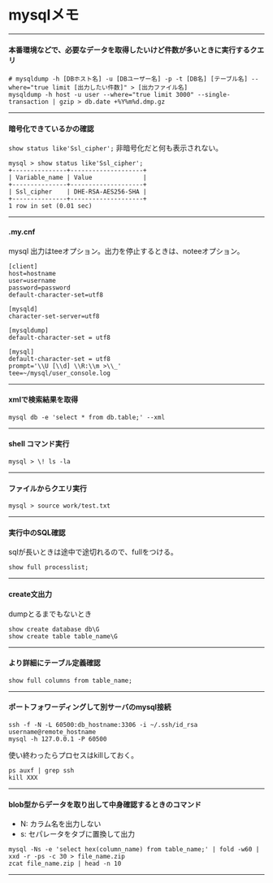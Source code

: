 # mysqlメモ

---
#### 本番環境などで、必要なデータを取得したいけど件数が多いときに実行するクエリ

```
# mysqldump -h [DBホスト名] -u [DBユーザー名] -p -t [DB名] [テーブル名] --where="true limit [出力したい件数]" > [出力ファイル名]
mysqldump -h host -u user --where="true limit 3000" --single-transaction | gzip > db.date +%Y%m%d.dmp.gz
```
---

#### 暗号化できているかの確認
`show status like'Ssl_cipher';`
非暗号化だと何も表示されない。

```
mysql > show status like'Ssl_cipher';
+---------------+--------------------+
| Variable_name | Value              |
+---------------+--------------------+
| Ssl_cipher    | DHE-RSA-AES256-SHA |
+---------------+--------------------+
1 row in set (0.01 sec)
```

---

#### .my.cnf
mysql 出力はteeオプション。出力を停止するときは、noteeオプション。
```
[client]
host=hostname
user=username
password=password
default-character-set=utf8

[mysqld]
character-set-server=utf8

[mysqldump]
default-character-set = utf8

[mysql]
default-character-set = utf8
prompt='\\U [\\d] \\R:\\m >\\_'
tee=~/mysql/user_console.log
```
---
#### xmlで検索結果を取得
```
mysql db -e 'select * from db.table;' --xml
```
---

#### shell コマンド実行
```
mysql > \! ls -la
```
---

#### ファイルからクエリ実行
```
mysql > source work/test.txt
```
---

#### 実行中のSQL確認
sqlが長いときは途中で途切れるので、fullをつける。
```
show full processlist;
```
---

#### create文出力
dumpとるまでもないとき
```
show create database db\G
show create table table_name\G
```
---

#### より詳細にテーブル定義確認
```
show full columns from table_name;
```
---

#### ポートフォワーディングして別サーバのmysql接続
```
ssh -f -N -L 60500:db_hostname:3306 -i ~/.ssh/id_rsa username@remote_hostname
mysql -h 127.0.0.1 -P 60500
```
使い終わったらプロセスはkillしておく。
```
ps auxf | grep ssh
kill XXX
```
---

#### blob型からデータを取り出して中身確認するときのコマンド
- N: カラム名を出力しない  
- s: セパレータをタブに置換して出力
```
mysql -Ns -e 'select hex(column_name) from table_name;' | fold -w60 | xxd -r -ps -c 30 > file_name.zip
zcat file_name.zip | head -n 10
```
---
